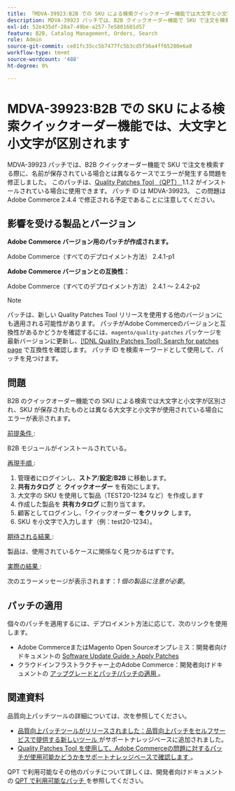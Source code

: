 ```yaml
---
title: 「MDVA-39923:B2B での SKU による検索クイックオーダー機能では大文字と小文字が区別されます」
description: MDVA-39923 パッチでは、B2B クイックオーダー機能で SKU で注文を検索する際に、名前が保存されている場合とは異なるケースでエラーが発生する問題を修正しました。 このパッチは、[Quality Patches Tool （QPT） ] （/help/announcements/adobe-commerce-announcements/magento-quality-patches-released-new-tool-to-self-serve-quality-patches.md） 1.1.2 がインストールされている場合に利用できます。 パッチ ID は MDVA-39923。 この問題はAdobe Commerce 2.4.4 で修正される予定であることに注意してください。
exl-id: 52e435df-28a7-49be-a257-7e5801601d57
feature: B2B, Catalog Management, Orders, Search
role: Admin
source-git-commit: ce81fc35cc5b7477fc5b3cd5f36a4ff65280e6a0
workflow-type: tm+mt
source-wordcount: '488'
ht-degree: 0%

---
```


# MDVA-39923:B2B での SKU による検索クイックオーダー機能では、大文字と小文字が区別されます

MDVA-39923 パッチでは、B2B クイックオーダー機能で SKU で注文を検索する際に、名前が保存されている場合とは異なるケースでエラーが発生する問題を修正しました。 このパッチは、[Quality Patches Tool （QPT） ](/help/announcements/adobe-commerce-announcements/magento-quality-patches-released-new-tool-to-self-serve-quality-patches.md)1.1.2 がインストールされている場合に使用できます。 パッチ ID は MDVA-39923。 この問題はAdobe Commerce 2.4.4 で修正される予定であることに注意してください。

## 影響を受ける製品とバージョン

**Adobe Commerce バージョン用のパッチが作成されます。**

Adobe Commerce（すべてのデプロイメント方法） 2.4.1-p1

**Adobe Commerce バージョンとの互換性：**

Adobe Commerce（すべてのデプロイメント方法） 2.4.1 ～ 2.4.2-p2

>[!NOTE]
>
>パッチは、新しい Quality Patches Tool リリースを使用する他のバージョンにも適用される可能性があります。 パッチがAdobe Commerceのバージョンと互換性があるかどうかを確認するには、`magento/quality-patches` パッケージを最新バージョンに更新し、[[!DNL Quality Patches Tool]: Search for patches page](https://devdocs.magento.com/quality-patches/tool.html#patch-grid) で互換性を確認します。 パッチ ID を検索キーワードとして使用して、パッチを見つけます。

## 問題

B2B のクイックオーダー機能での SKU による検索では大文字と小文字が区別され、SKU が保存されたものとは異なる大文字と小文字が使用されている場合にエラーが表示されます。

<u> 前提条件 </u>:

B2B モジュールがインストールされている。

<u> 再現手順 </u>:

1. 管理者にログインし、**ストア**/**設定**/**B2B** に移動します。
1. **共有カタログ** と **クイックオーダー** を有効にします。
1. 大文字の SKU を使用して製品（TEST20-1234 など）を作成します
1. 作成した製品を **共有カタログ** に割り当てます。
1. 顧客としてログインし、「クイックオーダー **をクリック** します。
1. SKU を小文字で入力します（例：test20-1234）。

<u> 期待される結果 </u>:

製品は、使用されているケースに関係なく見つかるはずです。

<u> 実際の結果 </u>:

次のエラーメッセージが表示されます：*1 個の製品に注意が必要*。

## パッチの適用

個々のパッチを適用するには、デプロイメント方法に応じて、次のリンクを使用します。

* Adobe CommerceまたはMagento Open Sourceオンプレミス：開発者向けドキュメントの [Software Update Guide > Apply Patches](https://devdocs.magento.com/guides/v2.4/comp-mgr/patching/mqp.html)
* クラウドインフラストラクチャー上のAdobe Commerce：開発者向けドキュメントの [ アップグレードとパッチ/パッチの適用 ](https://devdocs.magento.com/cloud/project/project-patch.html)。

## 関連資料

品質向上パッチツールの詳細については、次を参照してください。

* [ 品質向上パッチツールがリリースされました：品質向上パッチをセルフサービスで提供する新しいツール ](/help/announcements/adobe-commerce-announcements/magento-quality-patches-released-new-tool-to-self-serve-quality-patches.md) がサポートナレッジベースに追加されました。
* [Quality Patches Tool を使用して、Adobe Commerceの問題に対するパッチが使用可能かどうかをサポートナレッジベースで確認します ](/help/support-tools/patches-available-in-qpt-tool/check-patch-for-magento-issue-with-magento-quality-patches.md)。

QPT で利用可能なその他のパッチについて詳しくは、開発者向けドキュメントの [QPT で利用可能なパッチ ](https://devdocs.magento.com/quality-patches/tool.html#patch-grid) を参照してください。
